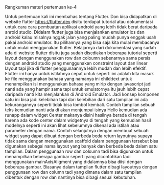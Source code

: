Rangkuman materi pertemuan ke-4

Untuk pertemuan kali ini membahas tentang Flutter. Dan bisa didapatkan di website flutter https://flutter.dev disitu terdapat tutorial atau dokumentasi untuk cara cara pembuatan aplikasi android yang lebih tidak berat daripada anroid studio. 
Didalam flutter juga bisa menjalankan emulator ios dan android kalau misalnya nggak jalan yang paling mudah punya enggak usah pakai android emulator. Itu pilihannya yang bisa saja kita mulai membacanya untuk mulai menggunakan flutter. Belajarnya dari dokumentasi yang sudah ada di website flutter disitu juga sudah disediakan beberapa tutorial seperti layout dengan menggunakan row dan coloumn sebenarnya sama persis dengan android studio yang menggunakan constraint layout dan linear layout tapi jika di flutter penggunaannya lebih mudah dan lebih efektif. Flutter ini hanya untuk istilahnya cepat untuk seperti ini adalah kita masuk ke file menggunakan bahasa yang namanya ini child:text untuk menampilkan isi menggunakan bahasa yang mirip dengan javascript jadi nanti ada yang hampir sama tapi untuk emulatornya itu jauh lebih cepat daripada nanti kita menjalankan di Android Emulator. Jadi konsep komponen satu ini bisa jadi kelebihan tapi dari kelebihan dari satu tampilan ini ada kekurangannya seperti tidak bisa tombol kembali. 
Contoh tampilan sebuah teks kemudian nanti ada di akan menjumpai isinya Hello kemudian ada runapp dalam widget Center makanya disini hasilnya berada di tengah karena ada kode center dalam widgetnya di tengah yang kemudian hasil modelnya seperti ini akan lihat sebelumnya dikenal ada istilah atau parameter dengan nama. 
Contoh selanjutnya dengan membuat sebuah widget yang dapat dibuat dengan berbeda beda return layoutnya supaya tidak sama dengan menggunakan scaffold dalam penggunaan tersebut bisa digunakan sebagai nama layout yang banyak dan berbeda beda dalam satu tampilan. Dalam penggunaan row dan coloumn tadi bisa digunakan untuk menampilkan beberapa gambar seperti yang dicontohkan tadi menggunakan mainAxisAligment yang didalamnya bisa diisi dengan beberapa gambar. Biasanya dalam tampilan flutter dibagi layoutnya dengan penggunaan row dan column tadi yang dimana dalam satu tampilan dibentuk dengan row dan nantinya bisa dibagi sesuai kebutuhan.